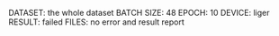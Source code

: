 DATASET: the whole dataset
BATCH SIZE: 48
EPOCH: 10
DEVICE: liger
RESULT: failed
FILES: no error and result report
